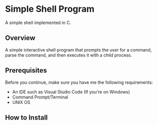 # Simple Shell Program
A simple shell implemented in C.

## Overview
A simple interactive shell program that prompts the user for a command, parse the command, and then executes it with a child process.

## Prerequisites
Before you continue, make sure you have me the following requirements:
  * An IDE such as Visual Studio Code (If you're on Windows)
  * Command Prompt/Terminal
  * UNIX OS
  
## How to Install


